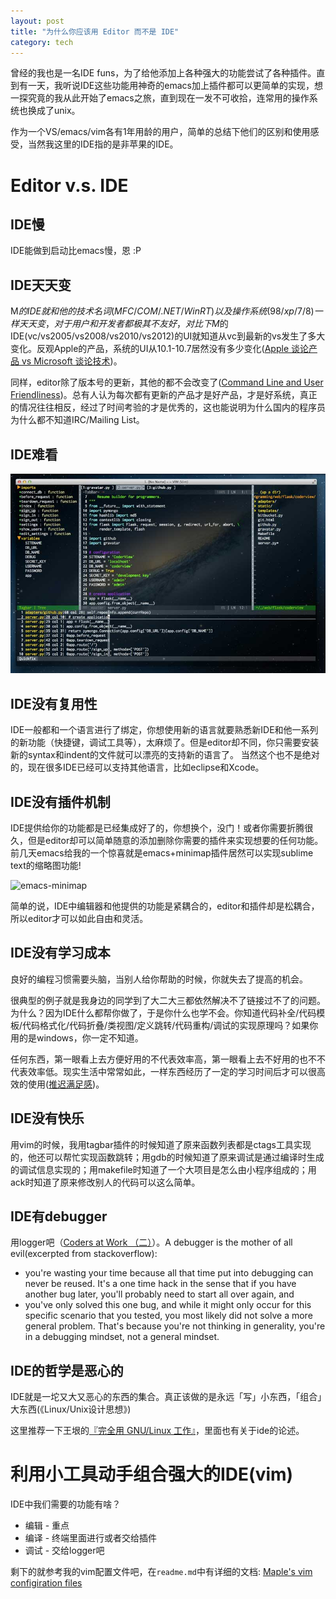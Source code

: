 ```yaml
---
layout: post
title: "为什么你应该用 Editor 而不是 IDE"
category: tech
---
```


曾经的我也是一名IDE funs，为了给他添加上各种强大的功能尝试了各种插件。直到有一天，我听说IDE这些功能用神奇的emacs加上插件都可以更简单的实现，想一探究竟的我从此开始了emacs之旅，直到现在一发不可收拾，连常用的操作系统也换成了unix。

作为一个VS/emacs/vim各有1年用龄的用户，简单的总结下他们的区别和使用感受，当然我这里的IDE指的是非苹果的IDE。

Editor v.s. IDE
===============

IDE慢
----
IDE能做到启动比emacs慢，恩 :P

IDE天天变
---------
M$的IDE就和他的技术名词(MFC/COM/.NET/WinRT)以及操作系统(98/xp/7/8)一样天天变，对于用户和开发者都极其不友好，对比下M$的IDE(vc/vs2005/vs2008/vs2010/vs2012)的UI就知道从vc到最新的vs发生了多大变化。反观Apple的产品，系统的UI从10.1-10.7居然没有多少变化([Apple 谈论产品 vs Microsoft 谈论技术](http://chinese.catchen.me/2010/02/apple-vs-microsoft.html))。

同样，editor除了版本号的更新，其他的都不会改变了([Command Line and User Friendliness](http://www.terminally-incoherent.com/blog/2012/05/30/command-line-and-user-friendliness/))。总有人认为每次都有更新的产品才是好产品，才是好系统，真正的情况往往相反，经过了时间考验的才是优秀的，这也能说明为什么国内的程序员为什么都不知道IRC/Mailing List。

IDE难看
-------
![vim](/assets/images/vim.jpg)

IDE没有复用性
------------
IDE一般都和一个语言进行了绑定，你想使用新的语言就要熟悉新IDE和他一系列的新功能（快捷键，调试工具等），太麻烦了。但是editor却不同，你只需要安装新的syntax和indent的文件就可以漂亮的支持新的语言了。
当然这个也不是绝对的，现在很多IDE已经可以支持其他语言，比如eclipse和Xcode。

IDE没有插件机制
--------------
IDE提供给你的功能都是已经集成好了的，你想换个，没门！或者你需要折腾很久，但是editor却可以简单随意的添加删除你需要的插件来实现想要的任何功能。前几天emacs给我的一个惊喜就是emacs+minimap插件居然可以实现sublime text的缩略图功能!

![emacs-minimap](http://randomsample.de/minimap1.jpg)

简单的说，IDE中编辑器和他提供的功能是紧耦合的，editor和插件却是松耦合，所以editor才可以如此自由和灵活。

IDE没有学习成本
--------------
良好的编程习惯需要头脑，当别人给你帮助的时候，你就失去了提高的机会。

很典型的例子就是我身边的同学到了大二大三都依然解决不了链接过不了的问题。为什么？因为IDE什么都帮你做了，于是你什么也学不会。你知道代码补全/代码模板/代码格式化/代码折叠/类视图/定义跳转/代码重构/调试的实现原理吗？如果你用的是windows，你一定不知道。

任何东西，第一眼看上去方便好用的不代表效率高，第一眼看上去不好用的也不不代表效率低。现实生活中常常如此，一样东西经历了一定的学习时间后才可以很高效的使用([推迟满足感](http://www.lixiaolai.com/archives/426.html))。

IDE没有快乐
-----------
用vim的时候，我用tagbar插件的时候知道了原来函数列表都是ctags工具实现的，他还可以帮忙实现函数跳转；用gdb的时候知道了原来调试是通过编译时生成的调试信息实现的；用makefile时知道了一个大项目是怎么由小程序组成的；用ack时知道了原来修改别人的代码可以这么简单。

IDE有debugger
------------
用logger吧（[Coders at Work （二）](http://wangcong.org/blog/archives/949)）。A debugger is the mother of all evil(excerpted from stackoverflow):

* you're wasting your time because all that time put into debugging can never be reused. It's a one time hack in the sense that if you have another bug later, you'll probably need to start all over again, and
* you've only solved this one bug, and while it might only occur for this specific scenario that you tested, you most likely did not solve a more general problem. That's because you're not thinking in generality, you're in a debugging mindset, not a general mindset.

IDE的哲学是恶心的
---------------
IDE就是一坨又大又恶心的东西的集合。真正该做的是永远「写」小东西，「组合」大东西(《Linux/Unix设计思想》)

这里推荐一下王垠的[『完全用 GNU/Linux 工作』](http://shaohui.ycool.com/post.21909.html)，里面也有关于ide的论述。

利用小工具动手组合强大的IDE(vim)
===============================
IDE中我们需要的功能有啥？

* 编辑 - 重点
* 编译 - 终端里面进行或者交给插件
* 调试 - 交给logger吧

剩下的就参考我的vim配置文件吧，在`readme.md`中有详细的文档:
[Maple's vim configiration files](https://github.com/humiaozuzu/dot-vimrc)
